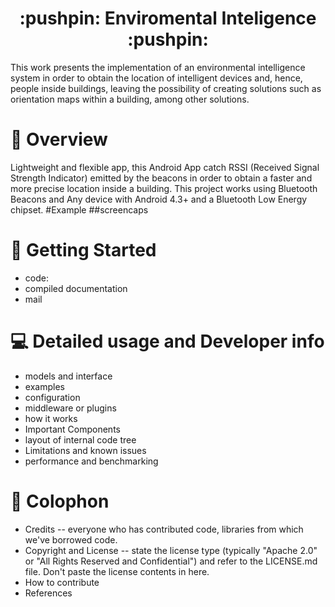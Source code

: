 <h1 align="center">
  :pushpin: Enviromental Inteligence :pushpin:
  <a href="#">
  </a>

</h1>

This work presents the implementation of an environmental intelligence system in order to obtain the location of intelligent devices and, hence, people inside buildings, leaving the possibility of creating solutions such as orientation maps within a building, among other solutions. 

# :eyes: Overview
Lightweight and flexible app, this Android App catch RSSI (Received Signal Strength Indicator) emitted by the beacons in order to obtain a faster and more precise location inside a building.
This project works using Bluetooth Beacons and Any device with Android 4.3+ and a Bluetooth Low Energy chipset.
#Example
##screencaps

# :runner: Getting Started
- code:
- compiled documentation
- mail



# :computer: Detailed usage and  Developer info
- models and interface
- examples
- configuration
- middleware or plugins
- how it works
- Important Components
- layout of internal code tree
- Limitations and known issues
- performance and benchmarking  

# :closed_book: Colophon
- Credits -- everyone who has contributed code, libraries from which we've borrowed code.
- Copyright and License -- state the license type (typically "Apache 2.0" or "All Rights Reserved and Confidential") and refer to the LICENSE.md file. Don't paste the license contents in here.
- How to contribute
- References
